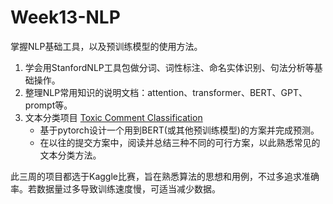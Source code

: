 # Week13-NLP
掌握NLP基础工具，以及预训练模型的使用方法。

1. 学会用StanfordNLP工具包做分词、词性标注、命名实体识别、句法分析等基础操作。
2. 整理NLP常用知识的说明文档：attention、transformer、BERT、GPT、prompt等。
3. 文本分类项目 [Toxic Comment Classification](https://www.kaggle.com/competitions/jigsaw-toxic-comment-classification-challenge) 
   - 基于pytorch设计一个用到BERT(或其他预训练模型)的方案并完成预测。
   - 在以往的提交方案中，阅读并总结三种不同的可行方案，以此熟悉常见的文本分类方法。



此三周的项目都选于Kaggle比赛，旨在熟悉算法的思想和用例，不过多追求准确率。若数据量过多导致训练速度慢，可适当减少数据。

